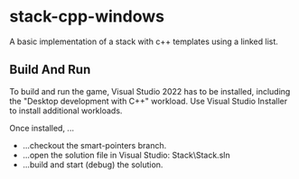 # stack-cpp-windows
A basic implementation of a stack with c++ templates using a linked list.

## Build And Run
To build and run the game, Visual Studio 2022 has to be installed, including the "Desktop development with C++" workload. Use Visual Studio Installer to install additional workloads.

Once installed, ...
* ...checkout the smart-pointers branch.
* ...open the solution file in Visual Studio: Stack\Stack.sln
* ...build and start (debug) the solution.
